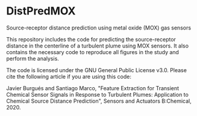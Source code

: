 # DistPredMOX
Source-receptor distance prediction using metal oxide (MOX) gas sensors

This repository includes the code for predicting the source-receptor distance in the centerline of a turbulent plume using MOX sensors. It also contains the necessary code to reproduce all figures in the study and perform the analysis.

The code is licensed under the GNU General Public License v3.0. Please cite the following article if you are using this code:

Javier Burgués and Santiago Marco, "Feature Extraction for Transient Chemical Sensor Signals in Response to Turbulent Plumes: Application to Chemical Source Distance Prediction", Sensors and Actuators B:Chemical, 2020.


